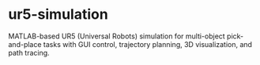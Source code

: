 # ur5-simulation
MATLAB-based UR5 (Universal Robots) simulation for multi-object pick-and-place tasks with GUI control, trajectory planning, 3D visualization, and path tracing.

